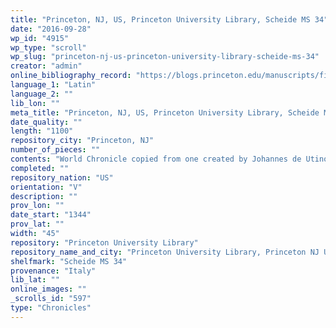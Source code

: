 ```yaml
---
title: "Princeton, NJ, US, Princeton University Library, Scheide MS 34"
date: "2016-09-28"
wp_id: "4915"
wp_type: "scroll"
wp_slug: "princeton-nj-us-princeton-university-library-scheide-ms-34"
creator: "admin"
online_bibliography_record: "https://blogs.princeton.edu/manuscripts/files/2013/10/Checklist-Mss-PUL.pdf"
language_1: "Latin"
language_2: ""
lib_lon: ""
meta_title: "Princeton, NJ, US, Princeton University Library, Scheide MS 34"
date_quality: ""
length: "1100"
repository_city: "Princeton, NJ"
number_of_pieces: ""
contents: "World Chronicle copied from one created by Johannes de Utino in 1344."
completed: ""
repository_nation: "US"
orientation: "V"
description: ""
prov_lon: ""
date_start: "1344"
prov_lat: ""
width: "45"
repository: "Princeton University Library"
repository_name_and_city: "Princeton University Library, Princeton NJ US"
shelfmark: "Scheide MS 34"
provenance: "Italy"
lib_lat: ""
online_images: ""
_scrolls_id: "597"
type: "Chronicles"
---
```



